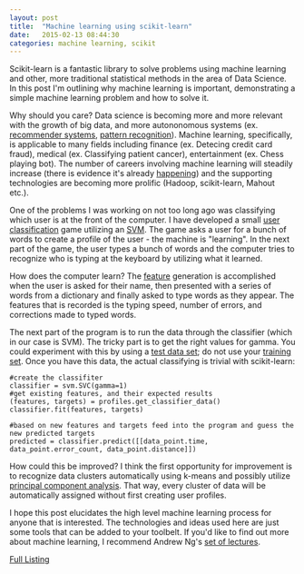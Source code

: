 ```yaml
---
layout: post
title:  "Machine learning using scikit-learn"
date:   2015-02-13 08:44:30
categories: machine learning, scikit
---
```

Scikit-learn is a fantastic library to solve problems using machine learning and other, more traditional statistical methods in the area of Data Science. In this post I'm outlining why machine learning is important, demonstrating a simple machine learning problem and how to solve it.

Why should you care? Data science is becoming more and more relevant with the growth of big data, and more autononomous systems (ex. [recommender systems](http://en.wikipedia.org/wiki/Recommender_system), [pattern recognition](http://en.wikipedia.org/wiki/Pattern_recognition)). Machine learning, specifically, is applicable to many fields including finance (ex. Detecing credit card fraud), medical (ex. Classifying patient cancer), entertainment (ex. Chess playing bot). The number of careers involving machine learning will steadily increase (there is evidence it's already [happening](http://www.indeed.com/jobtrends?q=machine+learning&l=&relative=1)) and the supporting technologies are becoming more prolific (Hadoop, scikit-learn, Mahout etc.). 


One of the problems I was working on not too long ago was classifying which user is at the front of the computer. I have developed a small [user classification](https://github.com/kamillus/text_profile) game utilizing an [SVM](http://en.wikipedia.org/wiki/Support_vector_machine). The game asks a user for a bunch of words to create a profile of the user - the machine is "learning". In the next part of the game, the user types a bunch of words and the computer tries to recognize who is typing at the keyboard by utilizing what it learned.

How does the computer learn? The [feature](http://en.wikipedia.org/wiki/Feature_%28machine_learning%29) generation is accomplished when the user is asked for their name, then presented with a series of words from a dictionary and finally asked to type words as they appear. The features that is recorded is the typing speed, number of errors, and corrections made to typed words.

The next part of the program is to run the data through the classifier (which in our case is SVM). The tricky part is to get the right values for gamma. You could experiment with this by using a [test data set](http://en.wikipedia.org/wiki/Test_set); do not use your [training set](http://en.wikipedia.org/wiki/Training_set). Once you have this data, the actual classifying is trivial with scikit-learn:


    #create the classifiter
    classifier = svm.SVC(gamma=1)
    #get existing features, and their expected results
    (features, targets) = profiles.get_classifier_data()
    classifier.fit(features, targets)
	
    #based on new features and targets feed into the program and guess the new predicted targets
    predicted = classifier.predict([[data_point.time, data_point.error_count, data_point.distance]])


How could this be improved? I think the first opportunity for improvement is to recognize data clusters automatically using k-means and possibly utilize [principal component analysis](http://en.wikipedia.org/wiki/Principal_component_analysis). That way, every cluster of data will be automatically assigned without first creating user profiles.

I hope this post elucidates the high level machine learning process for anyone that is interested. The technologies and ideas used here are just some tools that can be added to your toolbelt. If you'd like to find out more about machine learning, I recommend Andrew Ng's [set of lectures](https://www.youtube.com/view_play_list?p=A89DCFA6ADACE599).

[Full Listing](https://github.com/kamillus/text_profile/blob/master/learn.py)